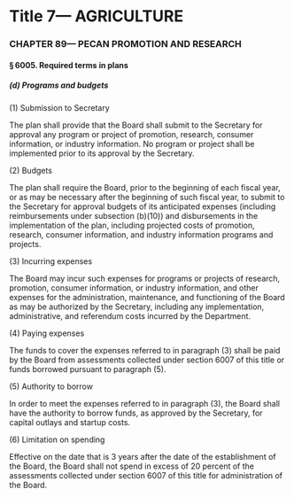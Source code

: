 
# Title 7— AGRICULTURE
### CHAPTER 89— PECAN PROMOTION AND RESEARCH
#### § 6005. Required terms in plans
##### (d) Programs and budgets

(1) Submission to Secretary

The plan shall provide that the Board shall submit to the Secretary for approval any program or project of promotion, research, consumer information, or industry information. No program or project shall be implemented prior to its approval by the Secretary.

(2) Budgets

The plan shall require the Board, prior to the beginning of each fiscal year, or as may be necessary after the beginning of such fiscal year, to submit to the Secretary for approval budgets of its anticipated expenses (including reimbursements under subsection (b)(10)) and disbursements in the implementation of the plan, including projected costs of promotion, research, consumer information, and industry information programs and projects.

(3) Incurring expenses

The Board may incur such expenses for programs or projects of research, promotion, consumer information, or industry information, and other expenses for the administration, maintenance, and functioning of the Board as may be authorized by the Secretary, including any implementation, administrative, and referendum costs incurred by the Department.

(4) Paying expenses

The funds to cover the expenses referred to in paragraph (3) shall be paid by the Board from assessments collected under section 6007 of this title or funds borrowed pursuant to paragraph (5).

(5) Authority to borrow

In order to meet the expenses referred to in paragraph (3), the Board shall have the authority to borrow funds, as approved by the Secretary, for capital outlays and startup costs.

(6) Limitation on spending

Effective on the date that is 3 years after the date of the establishment of the Board, the Board shall not spend in excess of 20 percent of the assessments collected under section 6007 of this title for administration of the Board.
